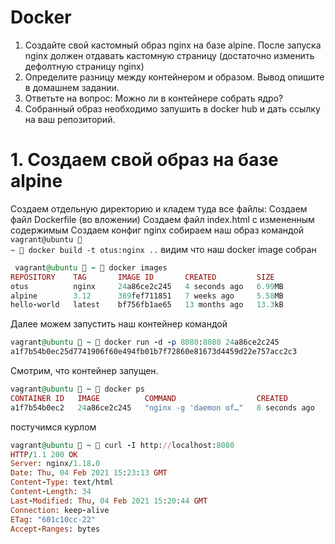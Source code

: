 # Docker
1. Создайте свой кастомный образ nginx на базе alpine. После запуска nginx должен отдавать кастомную страницу (достаточно изменить дефолтную страницу nginx)
2. Определите разницу между контейнером и образом. Вывод опишите в домашнем задании.
3. Ответьте на вопрос: Можно ли в контейнере собрать ядро?
4. Собранный образ необходимо запушить в docker hub и дать ссылку на ваш репозиторий.

# 1. Создаем свой образ на базе alpine
Создаем отдельную директорию и кладем туда все файлы:
Создаем файл Dockerfile (во вложении)
Создаем файл index.html с измененным содержимым
Создаем конфиг nginx
собираем наш образ командой
<code>vagrant@ubuntu  ~  docker build -t otus:nginx ..</code>
видим что наш docker image собран 
```ruby
 vagrant@ubuntu  ~  docker images                                                                             
REPOSITORY    TAG       IMAGE ID       CREATED         SIZE
otus          nginx     24a86ce2c245   4 seconds ago   6.99MB
alpine        3.12      389fef711851   7 weeks ago     5.58MB
hello-world   latest    bf756fb1ae65   13 months ago   13.3kB
```
Далее можем запустить наш контейнер командой
```ruby
vagrant@ubuntu  ~  docker run -d -p 8080:8080 24a86ce2c245                                            
a1f7b54b0ec25d7741906f60e494fb01b7f72860e81673d4459d22e757acc2c3
```
Смотрим, что контейнер запущен.
```ruby
vagrant@ubuntu  ~  docker ps                                                                                   
CONTAINER ID   IMAGE          COMMAND                  CREATED         STATUS         PORTS                    NAMES
a1f7b54b0ec2   24a86ce2c245   "nginx -g 'daemon of…"   8 seconds ago   Up 7 seconds   0.0.0.0:8080->8080/tcp   priceless_rubin
```
постучимся курлом
```ruby
vagrant@ubuntu  ~  curl -I http://localhost:8080                                                                
HTTP/1.1 200 OK
Server: nginx/1.18.0
Date: Thu, 04 Feb 2021 15:23:13 GMT
Content-Type: text/html
Content-Length: 34
Last-Modified: Thu, 04 Feb 2021 15:20:44 GMT
Connection: keep-alive
ETag: "601c10cc-22"
Accept-Ranges: bytes
```
